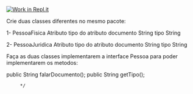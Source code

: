 [![Work in Repl.it](https://classroom.github.com/assets/work-in-replit-14baed9a392b3a25080506f3b7b6d57f295ec2978f6f33ec97e36a161684cbe9.svg)](https://classroom.github.com/online_ide?assignment_repo_id=4276121&assignment_repo_type=AssignmentRepo)

Crie duas classes diferentes no mesmo pacote:

1-
PessoaFisica
Atributo			tipo do atributo
documento			String
tipo				String

2-
PessoaJuridica
Atributo			tipo do atributo
documento			String
tipo				String

Faça as duas classes implementarem a interface Pessoa
para poder implementarem os metodos:

public String falarDocumento();
public String getTipo();




		 */
